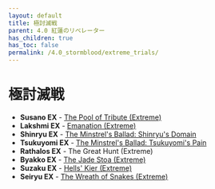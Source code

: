 ```yaml
---
layout: default
title: 極討滅戦
parent: 4.0 紅蓮のリベレーター
has_children: true
has_toc: false
permalink: /4.0_stormblood/extreme_trials/
---
```


# 極討滅戦

- **Susano EX** - [The Pool of Tribute (Extreme)](susano/README.md)
- **Lakshmi EX** - [Emanation (Extreme)](lakshmi/README.md)
- **Shinryu EX** - [The Minstrel's Ballad: Shinryu's Domain](shinryu/README.md)
- **Tsukuyomi EX** - [The Minstrel's Ballad: Tsukuyomi's Pain](tsukuyomi/README.md)
- **Rathalos EX** - The Great Hunt (Extreme)
- **Byakko EX** - [The Jade Stoa (Extreme)](byakko/README.md)
- **Suzaku EX** - [Hells' Kier (Extreme)](suzaku/README.md)
- **Seiryu EX** - [The Wreath of Snakes (Extreme)](seiryu/README.md)